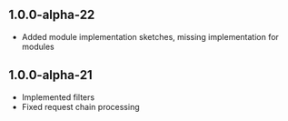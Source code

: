 ## 1.0.0-alpha-22
- Added module implementation sketches, missing implementation for modules

## 1.0.0-alpha-21

- Implemented filters
- Fixed request chain processing
